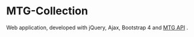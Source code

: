 # MTG-Collection

Web application, developed with jQuery, Ajax, Bootstrap 4 and [MTG API](https://magicthegathering.io/) .